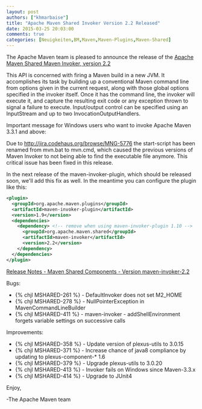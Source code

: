 ```yaml
---
layout: post
authors: ["khmarbaise"]
title: "Apache Maven Shared Invoker Version 2.2 Released"
date: 2015-03-25 20:03:00
comments: true
categories: [Neuigkeiten,BM,Maven,Maven-Plugins,Maven-Shared]
---
```

The Apache Maven team is pleased to announce the release of the 
[Apache Maven Shared Maven Invoker, version 2.2](http://maven.apache.org/shared/maven-invoker/)

This API is concerned with firing a Maven build in a new JVM. It accomplishes
its task by building up a conventional Maven command line from options given in
the current request, along with those global options specified in the invoker
itself. Once it has the command line, the invoker will execute it, and capture
the resulting exit code or any exception thrown to signal a failure to execute.
Input/output control can be specified using an InputStream and up to two
InvocationOutputHandlers.

Important message for Windows users who want to invoke Apache Maven 3.3.1 and above:

Due to http://jira.codehaus.org/browse/MNG-5776 the start-script has been
renamed from mvn.bat to mvn.cmd, which caused the previous versions of Maven
Invoker to not being able to find the executable file anymore. This critical
issue has been fixed in this release.

In the next release of the maven-invoker-plugin, which should be released soon,
we'll add this fix as well. In the meantime you can configure the plugin like
this:

``` xml
<plugin>
  <groupId>org.apache.maven.plugins</groupId>
  <artifactId>maven-invoker-plugin</artifactId>
  <version>1.9</version>
  <dependencies>
    <dependency> <!-- remove when using maven-invoker-plugin 1.10 -->
      <groupId>org.apache.maven.shared</groupId>
      <artifactId>maven-invoker</artifactId>
      <version>2.2</version>
    </dependency>
  </dependencies>
</plugin>
```

<!-- more -->

[Release Notes - Maven Shared Components - Version maven-invoker-2.2](http://jira.codehaus.org/secure/ReleaseNote.jspa?projectId=11761&version=18970)

Bugs:

 * {% chjl MSHARED-261 %} - DefaultInvoker does not set M2_HOME
 * {% chjl MSHARED-278 %} - NullPointerException in MavenCommandLineBuilder
 * {% chjl MSHARED-411 %} - maven-invoker - addShellEnvironment forgets variable settings on successive calls

Improvements:

 * {% chjl MSHARED-358 %} - Update version of plexus-utils to 3.0.15
 * {% chjl MSHARED-371 %} - Increase chance of java8 compliance by updating to plexus-component-* 1.6
 * {% chjl MSHARED-379 %} - Upgrade plexus-utils to 3.0.20
 * {% chjl MSHARED-413 %} - Invoker fails on Windows since Maven-3.3.x
 * {% chjl MSHARED-414 %} - Upgrade to JUnit4

Enjoy,

-The Apache Maven team 
